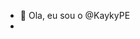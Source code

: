 - 👋 Ola, eu sou o @KaykyPE
- 

<!---
KaykyPE/KaykyPE is a ✨ special ✨ repository because its `README.md` (this file) appears on your GitHub profile.
You can click the Preview link to take a look at your changes.
--->
